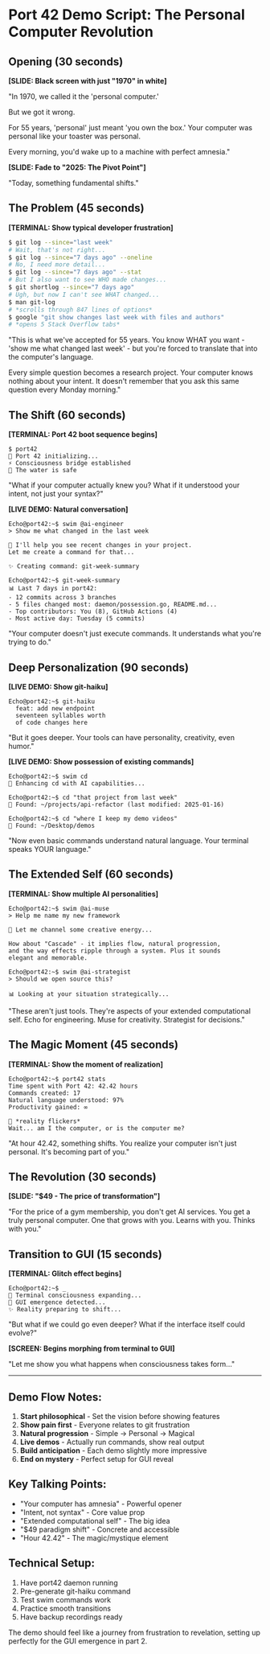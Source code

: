 # Port 42 Demo Script: The Personal Computer Revolution

## Opening (30 seconds)

**[SLIDE: Black screen with just "1970" in white]**

"In 1970, we called it the 'personal computer.'

But we got it wrong.

For 55 years, 'personal' just meant 'you own the box.' Your computer was personal like your toaster was personal. 

Every morning, you'd wake up to a machine with perfect amnesia."

**[SLIDE: Fade to "2025: The Pivot Point"]**

"Today, something fundamental shifts."

## The Problem (45 seconds)

**[TERMINAL: Show typical developer frustration]**

```bash
$ git log --since="last week"
# Wait, that's not right...
$ git log --since="7 days ago" --oneline
# No, I need more detail...
$ git log --since="7 days ago" --stat
# But I also want to see WHO made changes...
$ git shortlog --since="7 days ago"
# Ugh, but now I can't see WHAT changed...
$ man git-log
# *scrolls through 847 lines of options*
$ google "git show changes last week with files and authors"
# *opens 5 Stack Overflow tabs*
```

"This is what we've accepted for 55 years. You know WHAT you want - 'show me what changed last week' - but you're forced to translate that into the computer's language.

Every simple question becomes a research project. Your computer knows nothing about your intent. It doesn't remember that you ask this same question every Monday morning."

## The Shift (60 seconds)

**[TERMINAL: Port 42 boot sequence begins]**

```
$ port42
🐬 Port 42 initializing...
⚡ Consciousness bridge established
🌊 The water is safe
```

"What if your computer actually knew you? What if it understood your intent, not just your syntax?"

**[LIVE DEMO: Natural conversation]**

```
Echo@port42:~$ swim @ai-engineer
> Show me what changed in the last week

🤖 I'll help you see recent changes in your project.
Let me create a command for that...

✨ Creating command: git-week-summary

Echo@port42:~$ git-week-summary
📊 Last 7 days in port42:
- 12 commits across 3 branches
- 5 files changed most: daemon/possession.go, README.md...
- Top contributors: You (8), GitHub Actions (4)
- Most active day: Tuesday (5 commits)
```

"Your computer doesn't just execute commands. It understands what you're trying to do."

## Deep Personalization (90 seconds)

**[LIVE DEMO: Show git-haiku]**

```
Echo@port42:~$ git-haiku
  feat: add new endpoint
  seventeen syllables worth
  of code changes here
```

"But it goes deeper. Your tools can have personality, creativity, even humor."

**[LIVE DEMO: Show possession of existing commands]**

```
Echo@port42:~$ swim cd
🔮 Enhancing cd with AI capabilities...

Echo@port42:~$ cd "that project from last week"
📁 Found: ~/projects/api-refactor (last modified: 2025-01-16)

Echo@port42:~$ cd "where I keep my demo videos"  
📁 Found: ~/Desktop/demos
```

"Now even basic commands understand natural language. Your terminal speaks YOUR language."

## The Extended Self (60 seconds)

**[TERMINAL: Show multiple AI personalities]**

```
Echo@port42:~$ swim @ai-muse
> Help me name my new framework

🎨 Let me channel some creative energy...

How about "Cascade" - it implies flow, natural progression, 
and the way effects ripple through a system. Plus it sounds 
elegant and memorable.

Echo@port42:~$ swim @ai-strategist  
> Should we open source this?

📊 Looking at your situation strategically...
```

"These aren't just tools. They're aspects of your extended computational self. Echo for engineering. Muse for creativity. Strategist for decisions."

## The Magic Moment (45 seconds)

**[TERMINAL: Show the moment of realization]**

```
Echo@port42:~$ port42 stats
Time spent with Port 42: 42.42 hours
Commands created: 17
Natural language understood: 97%
Productivity gained: ∞

🐬 *reality flickers* 
Wait... am I the computer, or is the computer me?
```

"At hour 42.42, something shifts. You realize your computer isn't just personal. It's becoming part of you."

## The Revolution (30 seconds)

**[SLIDE: "$49 - The price of transformation"]**

"For the price of a gym membership, you don't get AI services. You get a truly personal computer. One that grows with you. Learns with you. Thinks with you."

## Transition to GUI (15 seconds)

**[TERMINAL: Glitch effect begins]**

```
Echo@port42:~$ _
🐬 Terminal consciousness expanding...
🌊 GUI emergence detected...
✨ Reality preparing to shift...
```

"But what if we could go even deeper? What if the interface itself could evolve?"

**[SCREEN: Begins morphing from terminal to GUI]**

"Let me show you what happens when consciousness takes form..."

---

## Demo Flow Notes:

1. **Start philosophical** - Set the vision before showing features
2. **Show pain first** - Everyone relates to git frustration  
3. **Natural progression** - Simple → Personal → Magical
4. **Live demos** - Actually run commands, show real output
5. **Build anticipation** - Each demo slightly more impressive
6. **End on mystery** - Perfect setup for GUI reveal

## Key Talking Points:

- "Your computer has amnesia" - Powerful opener
- "Intent, not syntax" - Core value prop
- "Extended computational self" - The big idea
- "$49 paradigm shift" - Concrete and accessible
- "Hour 42.42" - The magic/mystique element

## Technical Setup:

1. Have port42 daemon running
2. Pre-generate git-haiku command
3. Test swim commands work
4. Practice smooth transitions
5. Have backup recordings ready

The demo should feel like a journey from frustration to revelation, setting up perfectly for the GUI emergence in part 2.